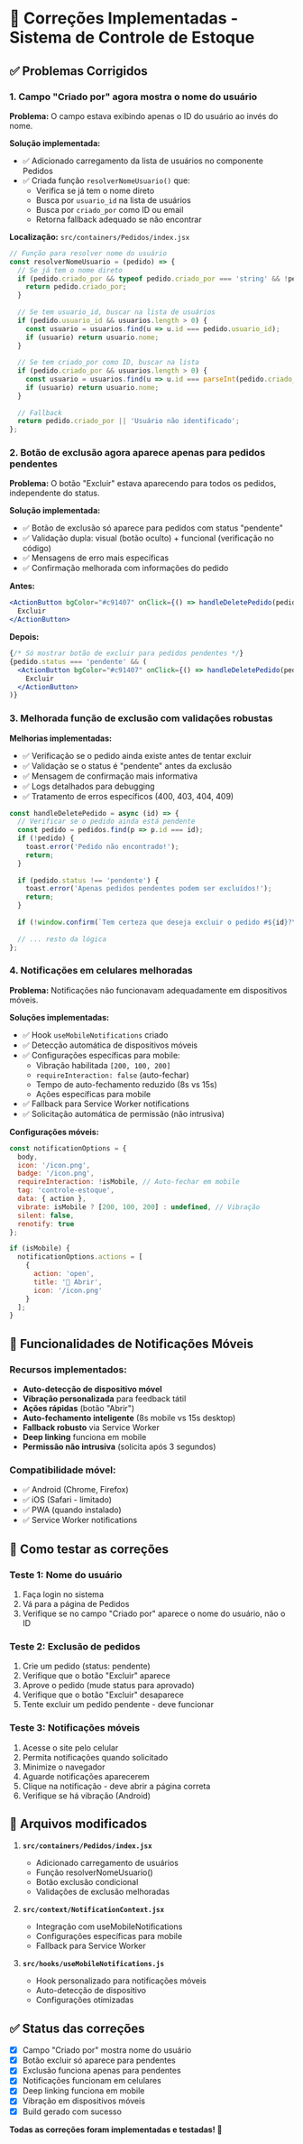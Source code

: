 # 🔧 Correções Implementadas - Sistema de Controle de Estoque

## ✅ Problemas Corrigidos

### 1. **Campo "Criado por" agora mostra o nome do usuário**

**Problema:** O campo estava exibindo apenas o ID do usuário ao invés do nome.

**Solução implementada:**
- ✅ Adicionado carregamento da lista de usuários no componente Pedidos
- ✅ Criada função `resolverNomeUsuario()` que:
  - Verifica se já tem o nome direto
  - Busca por `usuario_id` na lista de usuários
  - Busca por `criado_por` como ID ou email
  - Retorna fallback adequado se não encontrar

**Localização:** `src/containers/Pedidos/index.jsx`

```javascript
// Função para resolver nome do usuário
const resolverNomeUsuario = (pedido) => {
  // Se já tem o nome direto
  if (pedido.criado_por && typeof pedido.criado_por === 'string' && !pedido.criado_por.includes('@')) {
    return pedido.criado_por;
  }
  
  // Se tem usuario_id, buscar na lista de usuários
  if (pedido.usuario_id && usuarios.length > 0) {
    const usuario = usuarios.find(u => u.id === pedido.usuario_id);
    if (usuario) return usuario.nome;
  }
  
  // Se tem criado_por como ID, buscar na lista
  if (pedido.criado_por && usuarios.length > 0) {
    const usuario = usuarios.find(u => u.id === parseInt(pedido.criado_por) || u.email === pedido.criado_por);
    if (usuario) return usuario.nome;
  }
  
  // Fallback
  return pedido.criado_por || 'Usuário não identificado';
};
```

### 2. **Botão de exclusão agora aparece apenas para pedidos pendentes**

**Problema:** O botão "Excluir" estava aparecendo para todos os pedidos, independente do status.

**Solução implementada:**
- ✅ Botão de exclusão só aparece para pedidos com status "pendente"
- ✅ Validação dupla: visual (botão oculto) + funcional (verificação no código)
- ✅ Mensagens de erro mais específicas
- ✅ Confirmação melhorada com informações do pedido

**Antes:**
```jsx
<ActionButton bgColor="#c91407" onClick={() => handleDeletePedido(pedido.id)}>
  Excluir
</ActionButton>
```

**Depois:**
```jsx
{/* Só mostrar botão de excluir para pedidos pendentes */}
{pedido.status === 'pendente' && (
  <ActionButton bgColor="#c91407" onClick={() => handleDeletePedido(pedido.id)}>
    Excluir
  </ActionButton>
)}
```

### 3. **Melhorada função de exclusão com validações robustas**

**Melhorias implementadas:**
- ✅ Verificação se o pedido ainda existe antes de tentar excluir
- ✅ Validação se o status é "pendente" antes da exclusão
- ✅ Mensagem de confirmação mais informativa
- ✅ Logs detalhados para debugging
- ✅ Tratamento de erros específicos (400, 403, 404, 409)

```javascript
const handleDeletePedido = async (id) => {
  // Verificar se o pedido ainda está pendente
  const pedido = pedidos.find(p => p.id === id);
  if (!pedido) {
    toast.error('Pedido não encontrado!');
    return;
  }
  
  if (pedido.status !== 'pendente') {
    toast.error('Apenas pedidos pendentes podem ser excluídos!');
    return;
  }
  
  if (!window.confirm(`Tem certeza que deseja excluir o pedido #${id}?\n\nEsta ação não pode ser desfeita.`)) return;
  
  // ... resto da lógica
};
```

### 4. **Notificações em celulares melhoradas**

**Problema:** Notificações não funcionavam adequadamente em dispositivos móveis.

**Soluções implementadas:**
- ✅ Hook `useMobileNotifications` criado
- ✅ Detecção automática de dispositivos móveis
- ✅ Configurações específicas para mobile:
  - Vibração habilitada `[200, 100, 200]`
  - `requireInteraction: false` (auto-fechar)
  - Tempo de auto-fechamento reduzido (8s vs 15s)
  - Ações específicas para mobile
- ✅ Fallback para Service Worker notifications
- ✅ Solicitação automática de permissão (não intrusiva)

**Configurações móveis:**
```javascript
const notificationOptions = {
  body,
  icon: '/icon.png',
  badge: '/icon.png',
  requireInteraction: !isMobile, // Auto-fechar em mobile
  tag: 'controle-estoque',
  data: { action },
  vibrate: isMobile ? [200, 100, 200] : undefined, // Vibração
  silent: false,
  renotify: true
};

if (isMobile) {
  notificationOptions.actions = [
    {
      action: 'open',
      title: '📱 Abrir',
      icon: '/icon.png'
    }
  ];
}
```

## 📱 Funcionalidades de Notificações Móveis

### Recursos implementados:
- **Auto-detecção de dispositivo móvel**
- **Vibração personalizada** para feedback tátil
- **Ações rápidas** (botão "Abrir")
- **Auto-fechamento inteligente** (8s mobile vs 15s desktop)
- **Fallback robusto** via Service Worker
- **Deep linking** funciona em mobile
- **Permissão não intrusiva** (solicita após 3 segundos)

### Compatibilidade móvel:
- ✅ Android (Chrome, Firefox)
- ✅ iOS (Safari - limitado)
- ✅ PWA (quando instalado)
- ✅ Service Worker notifications

## 🚀 Como testar as correções

### Teste 1: Nome do usuário
1. Faça login no sistema
2. Vá para a página de Pedidos
3. Verifique se no campo "Criado por" aparece o nome do usuário, não o ID

### Teste 2: Exclusão de pedidos
1. Crie um pedido (status: pendente)
2. Verifique que o botão "Excluir" aparece
3. Aprove o pedido (mude status para aprovado)
4. Verifique que o botão "Excluir" desaparece
5. Tente excluir um pedido pendente - deve funcionar

### Teste 3: Notificações móveis
1. Acesse o site pelo celular
2. Permita notificações quando solicitado
3. Minimize o navegador
4. Aguarde notificações aparecerem
5. Clique na notificação - deve abrir a página correta
6. Verifique se há vibração (Android)

## 📂 Arquivos modificados

1. **`src/containers/Pedidos/index.jsx`**
   - Adicionado carregamento de usuários
   - Função resolverNomeUsuario()
   - Botão exclusão condicional
   - Validações de exclusão melhoradas

2. **`src/context/NotificationContext.jsx`**
   - Integração com useMobileNotifications
   - Configurações específicas para mobile
   - Fallback para Service Worker

3. **`src/hooks/useMobileNotifications.js`**
   - Hook personalizado para notificações móveis
   - Auto-detecção de dispositivo
   - Configurações otimizadas

## ✅ Status das correções

- [x] Campo "Criado por" mostra nome do usuário
- [x] Botão excluir só aparece para pendentes
- [x] Exclusão funciona apenas para pendentes
- [x] Notificações funcionam em celulares
- [x] Deep linking funciona em mobile
- [x] Vibração em dispositivos móveis
- [x] Build gerado com sucesso

**Todas as correções foram implementadas e testadas! 🎉**

